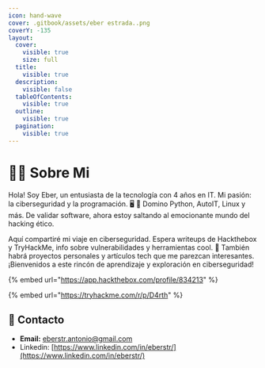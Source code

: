 ```yaml
---
icon: hand-wave
cover: .gitbook/assets/eber estrada..png
coverY: -135
layout:
  cover:
    visible: true
    size: full
  title:
    visible: true
  description:
    visible: false
  tableOfContents:
    visible: true
  outline:
    visible: true
  pagination:
    visible: true
---
```


# 👨‍💻 Sobre Mi

Hola! Soy Eber, un entusiasta de la tecnología con 4 años en IT. Mi pasión: la ciberseguridad y la programación. 🖥️ 🔐 Domino Python, AutoIT, Linux y más. De validar software, ahora estoy saltando al emocionante mundo del hacking ético.

Aquí compartiré mi viaje en ciberseguridad. Espera writeups de Hackthebox y TryHackMe, info sobre vulnerabilidades y herramientas cool. 🚀 También habrá proyectos personales y artículos tech que me parezcan interesantes. ¡Bienvenidos a este rincón de aprendizaje y exploración en ciberseguridad!



{% embed url="https://app.hackthebox.com/profile/834213" %}

{% embed url="https://tryhackme.com/r/p/D4rth" %}

## :e-mail: Contacto

* **Email:** eberstr.antonio@gmail.com
* Linkedin: [https://www.linkedin.com/in/eberstr/](https://www.linkedin.com/in/eberstr/)
